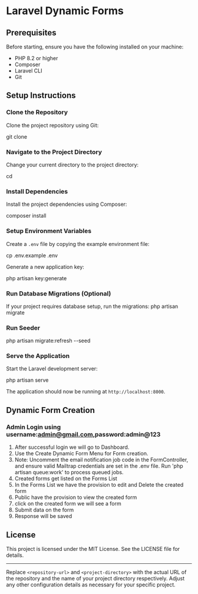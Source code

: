 # Laravel Dynamic Forms

## Prerequisites
Before starting, ensure you have the following installed on your machine:
- PHP 8.2 or higher
- Composer
- Laravel CLI
- Git

## Setup Instructions

### Clone the Repository
Clone the project repository using Git:

git clone [<repository-url>](https://github.com/Manojk-1989/role-management.git)

### Navigate to the Project Directory
Change your current directory to the project directory:

cd <project-directory>

### Install Dependencies
Install the project dependencies using Composer:

composer install

### Setup Environment Variables
Create a `.env` file by copying the example environment file:

cp .env.example .env

Generate a new application key:

php artisan key:generate

### Run Database Migrations (Optional)
If your project requires database setup, run the migrations:
php artisan migrate


### Run Seeder 
php artisan migrate:refresh --seed

### Serve the Application
Start the Laravel development server:

php artisan serve

The application should now be running at `http://localhost:8000`.

## Dynamic Form Creation

### Admin Login using username:admin@gmail.com,password:admin@123
1. After successful login we will go to Dashboard.
2. Use the Create Dynamic Form Menu for Form creation.
3. Note: Uncomment the email notification job code in the FormController, and ensure valid Mailtrap credentials are set in the .env file. Run 'php artisan queue:work' to process queued jobs.
4. Created forms get listed on the Forms List
5. In the Forms List we have the provision to edit and Delete the created form
6. Public have the provision to view the created form
7. click on the created form we will see a form
8. Submit data on the form 
9. Response will be saved



## License
This project is licensed under the MIT License. See the LICENSE file for details.

---

Replace `<repository-url>` and `<project-directory>` with the actual URL of the repository and the name of your project directory respectively. Adjust any other configuration details as necessary for your specific project.
